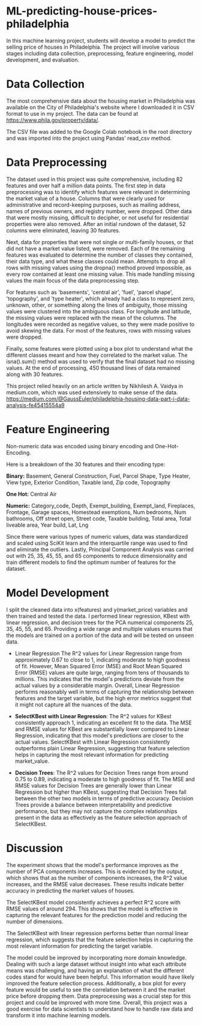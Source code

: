 # ML-predicting-house-prices-philadelphia
In this machine learning project, students will develop a model to predict the selling price of houses in Philadelphia. The project will involve various stages including data collection, preprocessing, feature engineering, model development, and evaluation.

# Data Collection

The most comprehensive data about the housing market in Philadelphia was available on the City of Philadelphia's website where I downloaded it in CSV format to use in my project. The data can be found at https://www.phila.gov/property/data/. 

The CSV file was added to the Google Colab notebook in the root directory and was imported into the project using Pandas' read_csv method.

# Data Preprocessing 

The dataset used in this project was quite comprehensive, including 82 features and over half a million data points. The first step in data preprocessing was to identify which features were relevant in determining the market value of a house. Columns that were clearly used for administrative and record-keeping purposes, such as mailing address, names of previous owners, and registry number, were dropped. Other data that were mostly missing, difficult to decipher, or not useful for residential properties were also removed. After an initial rundown of the dataset, 52 columns were eliminated, leaving 30 features. 

Next, data for properties that were not single or multi-family houses, or that did not have a market value listed, were removed. Each of the remaining features was evaluated to determine the number of classes they contained, their data type, and what these classes could mean. Attempts to drop all rows with missing values using the dropna() method proved impossible, as every row contained at least one missing value. This made handling missing values the main focus of the data preprocessing step. 

For features such as 'basements', 'central air', 'fuel', 'parcel shape', 'topography', and 'type heater', which already had a class to represent zero, unknown, other, or something along the lines of ambiguity, those missing values were clustered into the ambiguous class. For longitude and latitude, the missing values were replaced with the mean of the columns. The longitudes were recorded as negative values, so they were made positive to avoid skewing the data. For most of the features, rows with missing values were dropped.

Finally, some features were plotted using a box plot to understand what the different classes meant and how they correlated to the market value. The isna().sum() method was used to verify that the final dataset had no missing values. At the end of processing, 450 thousand lines of data remained along with 30 features. 

This project relied heavily on an article written by Nikhilesh A. Vaidya in medium.com, which was used extensively to make sense of the data.
https://medium.com/@GaussEuler/philadelphia-housing-data-part-i-data-analysis-fe45415554a9

# Feature Engineering 

Non-numeric data was encoded using binary encoding and One-Hot-Encoding. 

Here is a breakdown of the 30 features and their encoding type:

**Binary:** Basement, General Construction, Fuel, Parcel Shape, Type Heater, View type, Exterior Condition, Taxable land, Zip code, Topography 

**One Hot:** Central Air

**Numeric:** Category_code, Depth, Exempt_building, Exempt_land, Fireplaces, Frontage, Garage spaces, Homestead exemptions, Num bedrooms, Num bathrooms, Off street open, Street code, Taxable building, Total area, Total liveable area, Year build, Lat, Lng

Since there were various types of numeric values, data was standardized and scaled using SciKit learn and the interquartile range was used to find and eliminate the outliers. Lastly, Principal Component Analysis was carried out with 25, 35, 45, 55, and 65 components to reduce dimensionality and train different models to find the optimum number of features for the dataset. 

# Model Development 
I split the cleaned data into x(features) and y(market_price) variables and then trained and tested the data. I performed linear regression, KBest with linear regression, and decision trees for the PCA numerical components 25, 35, 45, 55, and 65. Providing a wide range and multiple values ensures that the models are trained on a portion of the data and will be tested on unseen data.

- Linear Regression
	The R^2 values for Linear Regression range from approximately 0.67 to close to 1, indicating moderate to high goodness of fit. However, Mean Squared Error (MSE) and Root Mean Squared Error (RMSE) values are quite large, ranging from tens of thousands to millions. This indicates that the model's predictions deviate from the actual values by a considerable margin. Overall, Linear Regression performs reasonably well in terms of capturing the relationship between features and the target variable, but the high error metrics suggest that it might not capture all the nuances of the data.

- **SelectKBest with Linear Regression**:
	The R^2 values for KBest consistently approach 1, indicating an excellent fit to the data. The MSE and RMSE values for KBest are substantially lower compared to Linear Regression, indicating that this model's predictions are closer to the actual values. SelectKBest with Linear Regression consistently outperforms plain Linear Regression, suggesting that feature selection helps in capturing the most relevant information for predicting market_value.

- **Decision Trees**:
	The R^2 values for Decision Trees range from around 0.75 to 0.89, indicating a moderate to high goodness of fit. The MSE and RMSE values for Decision Trees are generally lower than Linear Regression but higher than KBest, suggesting that Decision Trees fall between the other two models in terms of predictive accuracy. Decision Trees provide a balance between interpretability and predictive performance, but they may not capture the complex relationships present in the data as effectively as the feature selection approach of SelectKBest.


# Discussion
The experiment shows that the model's performance improves as the number of PCA components increases. This is evidenced by the output, which shows that as the number of components increases, the R^2 value increases, and the RMSE value decreases. These results indicate better accuracy in predicting the market values of houses.

The SelectKBest model consistently achieves a perfect R^2 score with RMSE values of around 294. This shows that the model is effective in capturing the relevant features for the prediction model and reducing the number of dimensions.

The SelectKBest with linear regression performs better than normal linear regression, which suggests that the feature selection helps in capturing the most relevant information for predicting the target variable.

The model could be improved by incorporating more domain knowledge. Dealing with such a large dataset without insight into what each attribute means was challenging, and having an explanation of what the different codes stand for would have been helpful. This information would have likely improved the feature selection process. Additionally, a box plot for every feature would be useful to see the correlation between it and the market price before dropping them. Data preprocessing was a crucial step for this project and could be improved with more time. Overall, this project was a good exercise for data scientists to understand how to handle raw data and transform it into machine learning models.
